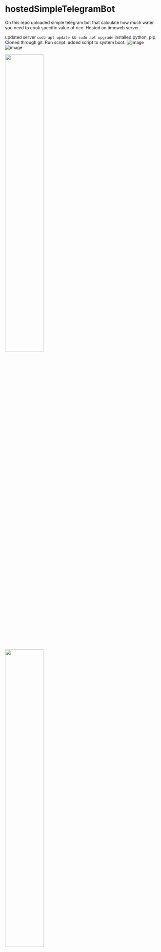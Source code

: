 # hostedSimpleTelegramBot
On this repo uploaded simple telegram bot that calculate how much water you need to cook specific value of rice. Hosted on timeweb server.

updated server ```sudo apt update && sudo apt upgrade```
installed python, pip. Cloned through git. Run script.
added script to system boot.
![image](https://github.com/user-attachments/assets/20a7991d-722d-489a-9aa1-7ea2ac65bac4)
![image](https://github.com/user-attachments/assets/918baa60-ec5b-4536-a2ce-66efc67d6914)
<p float="left">
  <img src="https://github.com/user-attachments/assets/20a7991d-722d-489a-9aa1-7ea2ac65bac4" width="50%" />
  <img src="https://github.com/user-attachments/assets/918baa60-ec5b-4536-a2ce-66efc67d6914" width="50%" />
</p>
<div style="display: flex; justify-content: space-between;">
  <img src="https://github.com/user-attachments/assets/20a7991d-722d-489a-9aa1-7ea2ac65bac4" alt="Image 1" width="48%" />
  <img src="https://github.com/user-attachments/assets/918baa60-ec5b-4536-a2ce-66efc67d6914" alt="Image 2" width="48%" />
</div>
